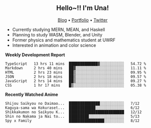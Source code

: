 <h2 align="center">
  Hello~!! I'm Una!
</h2>

<p align="center">
  <a href="https://anarchy.website/">Blog</a> &bull;
  <a href="https://una-ada.github.io/">Portfolio</a> &bull;
  <a href="https://twitter.com/xn__z7x">Twitter</a>
</p>

- Currently studying MERN, MEAN, and Haskell
- Planning to study WASM, Blender, and Unity
- Former physics and mathematics student at UWRF
- Interested in animation and color science

**Weekly Development Report**

<!--START_SECTION:waka-->

```text
TypeScript   13 hrs 11 mins  █████████████▓░░░░░░░░░░░   54.72 %
Markdown     2 hrs 40 mins   ██▓░░░░░░░░░░░░░░░░░░░░░░   11.11 %
HTML         2 hrs 23 mins   ██▒░░░░░░░░░░░░░░░░░░░░░░   09.95 %
JSON         2 hrs 18 mins   ██▒░░░░░░░░░░░░░░░░░░░░░░   09.57 %
JavaScript   2 hrs 14 mins   ██▒░░░░░░░░░░░░░░░░░░░░░░   09.27 %
CSS          1 hr 17 mins    █▒░░░░░░░░░░░░░░░░░░░░░░░   05.38 %
```

<!--END_SECTION:waka-->

**Recently Watched Anime**

<!-- RECENT-ANIME:START -->

    Shijou Saikyou no Daimao...  ██████████████░░░░░░░░░░░   7/12
    Kaguya-sama wa Kokuraset...  ████████████░░░░░░░░░░░░░   6/12
    Shikkakumon no Saikyou K...  █████████████████████████   12/12
    Shin no Nakama ja Nai to...  █████████░░░░░░░░░░░░░░░░   5/13
    Spy x Family                 ████████████████░░░░░░░░░   8/12
<!-- RECENT-ANIME:END -->
